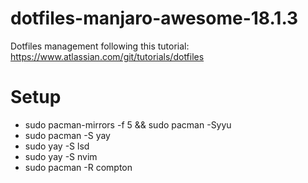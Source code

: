 # dotfiles-manjaro-awesome-18.1.3

Dotfiles management following this tutorial: https://www.atlassian.com/git/tutorials/dotfiles

# Setup

- sudo pacman-mirrors -f 5 && sudo pacman -Syyu
- sudo pacman -S yay
- sudo yay -S lsd
- sudo yay -S nvim
- sudo pacman -R compton
